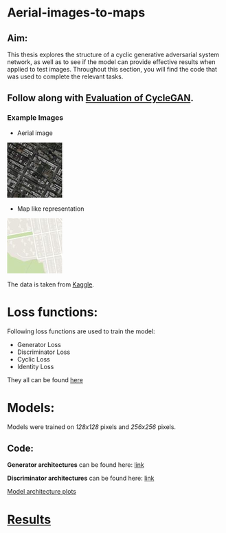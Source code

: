 # Aerial-images-to-maps

## Aim:
This thesis explores the structure of a cyclic generative adversarial system network, as well as to see if the model can provide effective results when applied to test images. Throughout this section, you will find the code that was used to complete the relevant tasks.

## Follow along with [Evaluation of CycleGAN](https://github.com/Astrojigs/Aerial-images-to-maps/blob/main/Evaluation%20of%20cycle-GAN.ipynb).


### Example Images

- Aerial image

![example image aerial.jpg](https://github.com/Astrojigs/Aerial-images-to-maps/blob/main/Images/example%20image%20aerial%20-%20Copy.jpg)
- Map like representation

![example image map](https://github.com/Astrojigs/Aerial-images-to-maps/blob/main/Images/example%20image%20map%20-%20Copy.jpg)

The data is taken from [Kaggle](https://www.kaggle.com/datasets/suyashdamle/cyclegan).

# Loss functions:
Following loss functions are used to train the model:

- Generator Loss
- Discriminator Loss
- Cyclic Loss
- Identity Loss

They all can be found [here](https://github.com/Astrojigs/Aerial-images-to-maps/blob/main/losses.py)

# Models:

Models were trained on *128x128* pixels and *256x256* pixels.

## Code:
**Generator architectures** can be found here: [link](https://github.com/Astrojigs/Aerial-images-to-maps/blob/main/Generator_arc.py)

**Discriminator architectures** can be found here: [link](https://github.com/Astrojigs/Aerial-images-to-maps/blob/main/Discriminator_arc.py)

[Model architecture plots](https://github.com/Astrojigs/Aerial-images-to-maps/tree/main/Images/architectures)


# [Results](https://github.com/Astrojigs/Aerial-images-to-maps/tree/main/Images/example%20images) 
